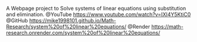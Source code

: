 A Webpage project to Solve systems of linear equations using substitution and elimination. @YouTube https://www.youtube.com/watch?v=IXI4Y5KtiC0 @GitHub https://mike1998101.github.io/Math-Research/system%20of%20linear%20equations/ @Render https://math-research.onrender.com/system%20of%20linear%20equations/
